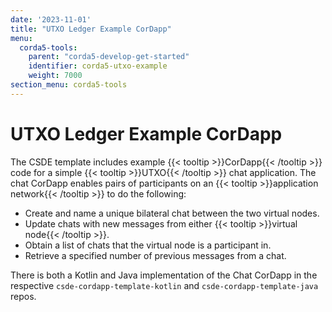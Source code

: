 ```yaml
---
date: '2023-11-01'
title: "UTXO Ledger Example CorDapp"
menu:
  corda5-tools:
    parent: "corda5-develop-get-started"
    identifier: corda5-utxo-example
    weight: 7000
section_menu: corda5-tools
---
```

# UTXO Ledger Example CorDapp
The CSDE template includes example {{< tooltip >}}CorDapp{{< /tooltip >}} code for a simple {{< tooltip >}}UTXO{{< /tooltip >}} chat application. The chat CorDapp enables pairs of participants on an {{< tooltip >}}application network{{< /tooltip >}} to do the following:

* Create and name a unique bilateral chat between the two virtual nodes.
* Update chats with new messages from either {{< tooltip >}}virtual node{{< /tooltip >}}.
* Obtain a list of chats that the virtual node is a participant in.
* Retrieve a specified number of previous messages from a chat.

There is both a Kotlin and Java implementation of the Chat CorDapp in the respective `csde-cordapp-template-kotlin` and `csde-cordapp-template-java` repos.
